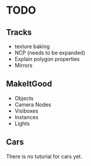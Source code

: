 # TODO

## Tracks

- texture baking
- NCP (needs to be expanded)
- Explain polygon properties
- Mirrors

## MakeItGood

- Objects
- Camera Nodes
- Visiboxes
- Instances
- Lights

## Cars

There is no tutorial for cars yet.
